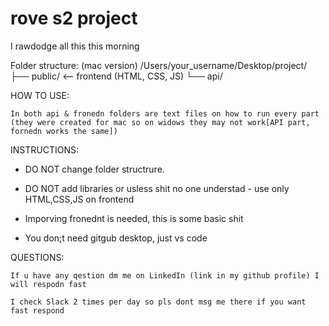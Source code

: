 # rove s2 project

I rawdodge all this this morning

Folder structure: (mac version)
/Users/your_username/Desktop/project/
├── public/     <-- frontend (HTML, CSS, JS)
└── api/

HOW TO USE:

    In both api & fronedn folders are text files on how to run every part (they were created for mac so on widows they may not work[API part, fornedn works the same])

INSTRUCTIONS:

* DO NOT change folder structrure.

* DO NOT add libraries or usless shit no one understad - use only HTML,CSS,JS on frontend

* Imporving fronednt is needed, this is some basic shit

* You don;t need gitgub desktop, just vs code

QUESTIONS:

    If u have any qestion dm me on LinkedIn (link in my github profile) I will respodn fast

    I check Slack 2 times per day so pls dont msg me there if you want fast respond
